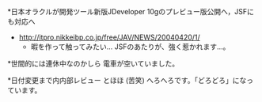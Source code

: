 *日本オラクルが開発ツール新版JDeveloper 10gのプレビュー版公開へ，JSFにも対応へ

* http://itpro.nikkeibp.co.jp/free/JAV/NEWS/20040420/1/
  * 暇を作って触ってみたい… JSFのあたりが、強く惹かれます…。


*世間的には連休中なのかしら
電車が空いていました。

*日付変更まで内内部レビュー
とほほ (苦笑) へろへろです。「どろどろ」になっています。

